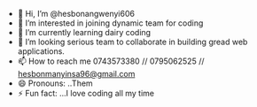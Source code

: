 - 👋 Hi, I’m @hesbonangwenyi606
- 👀 I’m interested in joining dynamic team for coding
- 🌱 I’m currently learning dairy coding
- 💞️ I’m looking serious team to collaborate in building gread web applications. 
- 📫 How to reach me 0743573380 // 0795062525 // hesbonmanyinsa96@gmail.com
- 😄 Pronouns: ..Them
- ⚡ Fun fact: ...I love coding all my time

<!---
hesbonangwenyi606/hesbonangwenyi606 is a ✨ special ✨ repository because its `README.md` (this file) appears on your GitHub profile.
You can click the Preview link to take a look at your changes.
--->
